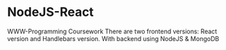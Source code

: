 # NodeJS-React

WWW-Programming Coursework
There are two frontend versions: React version and Handlebars version.
With backend using NodeJS & MongoDB
